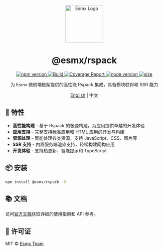 <div align="center">
  <img src="https://esmx.dev/logo.svg?t=2025" width="120" alt="Esmx Logo" />
  <h1>@esmx/rspack</h1>
  
  <div>
    <a href="https://www.npmjs.com/package/@esmx/rspack">
      <img src="https://img.shields.io/npm/v/@esmx/rspack.svg" alt="npm version" />
    </a>
    <a href="https://github.com/esmnext/esmx/actions/workflows/build.yml">
      <img src="https://github.com/esmnext/esmx/actions/workflows/build.yml/badge.svg" alt="Build" />
    </a>
    <a href="https://esmx.dev/coverage/">
      <img src="https://img.shields.io/badge/coverage-live%20report-brightgreen" alt="Coverage Report" />
    </a>
    <a href="https://nodejs.org/">
      <img src="https://img.shields.io/node/v/@esmx/rspack.svg" alt="node version" />
    </a>
    <a href="https://bundlephobia.com/package/@esmx/rspack">
      <img src="https://img.shields.io/bundlephobia/minzip/@esmx/rspack" alt="size" />
    </a>
  </div>
  
  <p>为 Esmx 微前端框架提供的高性能 Rspack 集成，具备模块联邦和 SSR 能力</p>
  
  <p>
    <a href="https://github.com/esmnext/esmx/blob/master/packages/rspack/README.md">English</a> | 中文
  </p>
</div>

## 🚀 特性

- **高性能构建** - 基于 Rspack 的极速构建，为应用提供卓越的开发体验
- **应用支持** - 完整支持标准应用和 HTML 应用的开发与构建
- **资源处理** - 智能处理各类资源，支持 JavaScript、CSS、图片等
- **SSR 支持** - 内置服务端渲染支持，轻松构建同构应用
- **开发体验** - 支持热更新、智能提示和 TypeScript

## 📦 安装

```bash
npm install @esmx/rspack -D
```

## 📚 文档

访问[官方文档](https://esmx.dev/api/app/rspack.html)获取详细的使用指南和 API 参考。

## 📄 许可证

MIT © [Esmx Team](https://github.com/esmnext/esmx) 